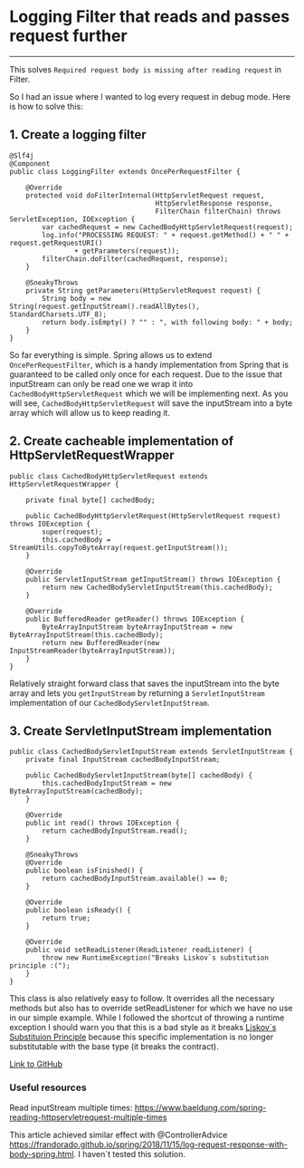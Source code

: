 # Logging Filter that reads and passes request further

---

This solves `Required request body is missing after reading request` in Filter.

So I had an issue where I wanted to log every request in debug mode. 
Here is how to solve this:

## 1. Create a logging filter

```
@Slf4j
@Component
public class LoggingFilter extends OncePerRequestFilter {

    @Override
    protected void doFilterInternal(HttpServletRequest request,
                                    HttpServletResponse response,
                                    FilterChain filterChain) throws ServletException, IOException {
        var cachedRequest = new CachedBodyHttpServletRequest(request);
        log.info("PROCESSING REQUEST: " + request.getMethod() + " " + request.getRequestURI()
                + getParameters(request));
        filterChain.doFilter(cachedRequest, response);
    }

    @SneakyThrows
    private String getParameters(HttpServletRequest request) {
        String body = new String(request.getInputStream().readAllBytes(), StandardCharsets.UTF_8);
        return body.isEmpty() ? "" : ", with following body: " + body;
    }
}
```

So far everything is simple. Spring allows us to extend `OncePerRequestFilter`, which is 
a handy implementation from Spring that is guaranteed to be called only once for each 
request. Due to the issue that inputStream can only be read one we wrap it into 
`CachedBodyHttpServletRequest` which we will be implementing next. As you will see, 
`CachedBodyHttpServletRequest` will save the inputStream into a byte array which will 
allow us to keep reading it.

## 2. Create cacheable implementation of HttpServletRequestWrapper

```
public class CachedBodyHttpServletRequest extends HttpServletRequestWrapper {

    private final byte[] cachedBody;

    public CachedBodyHttpServletRequest(HttpServletRequest request) throws IOException {
        super(request);
        this.cachedBody = StreamUtils.copyToByteArray(request.getInputStream());
    }

    @Override
    public ServletInputStream getInputStream() throws IOException {
        return new CachedBodyServletInputStream(this.cachedBody);
    }

    @Override
    public BufferedReader getReader() throws IOException {
        ByteArrayInputStream byteArrayInputStream = new ByteArrayInputStream(this.cachedBody);
        return new BufferedReader(new InputStreamReader(byteArrayInputStream));
    }
}
```

Relatively straight forward class that saves the inputStream into the byte array and 
lets you `getInputStream` by returning a `ServletInputStream` implementation of our 
`CachedBodyServletInputStream`.

## 3. Create ServletInputStream implementation
```
public class CachedBodyServletInputStream extends ServletInputStream {
    private final InputStream cachedBodyInputStream;

    public CachedBodyServletInputStream(byte[] cachedBody) {
        this.cachedBodyInputStream = new ByteArrayInputStream(cachedBody);
    }

    @Override
    public int read() throws IOException {
        return cachedBodyInputStream.read();
    }

    @SneakyThrows
    @Override
    public boolean isFinished() {
        return cachedBodyInputStream.available() == 0;
    }

    @Override
    public boolean isReady() {
        return true;
    }

    @Override
    public void setReadListener(ReadListener readListener) {
        throw new RuntimeException("Breaks Liskov`s substitution principle :(");
    }
}
```

This class is also relatively easy to follow. It overrides all the necessary methods 
but also has to override setReadListener for which we have no use in our simple example. 
While I followed the shortcut of throwing a runtime exception I should warn you that 
this is a bad style as it breaks [Liskov`s Substituion Principle](https://www.baeldung.com/java-liskov-substitution-principle) 
because this specific implementation is no longer substitutable with the base type 
(it breaks the contract).

[Link to GitHub](https://github.com/asgarov1/loggingFilterExample)

### Useful resources

Read inputStream multiple times: https://www.baeldung.com/spring-reading-httpservletrequest-multiple-times

This article achieved similar effect with @ControllerAdvice https://frandorado.github.io/spring/2018/11/15/log-request-response-with-body-spring.html. 
I haven`t tested this solution.
